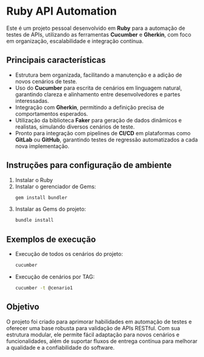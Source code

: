# Ruby API Automation

Este é um projeto pessoal desenvolvido em **Ruby** para a automação de testes de APIs, utilizando as ferramentas **Cucumber** e **Gherkin**, com foco em organização, escalabilidade e integração contínua.

## Principais características

- Estrutura bem organizada, facilitando a manutenção e a adição de novos cenários de teste.
- Uso do **Cucumber** para escrita de cenários em linguagem natural, garantindo clareza e alinhamento entre desenvolvedores e partes interessadas.
- Integração com **Gherkin**, permitindo a definição precisa de comportamentos esperados.
- Utilização da biblioteca **Faker** para geração de dados dinâmicos e realistas, simulando diversos cenários de teste.
- Pronto para integração com pipelines de **CI/CD** em plataformas como **GitLab** ou **GitHub**, garantindo testes de regressão automatizados a cada nova implementação.

## Instruções para configuração de ambiente

1. Instalar o Ruby
2. Instalar o gerenciador de Gems:
   ```sh  
   gem install bundler  
   ```  
3. Instalar as Gems do projeto:
   ```sh  
   bundle install  
   ```  

## Exemplos de execução

- Execução de todos os cenários do projeto:
  ```sh  
  cucumber  
  ```  
- Execução de cenários por TAG:
  ```sh  
  cucumber -t @cenario1  
  ```  

## Objetivo

O projeto foi criado para aprimorar habilidades em automação de testes e oferecer uma base robusta para validação de APIs RESTful. Com sua estrutura modular, ele permite fácil adaptação para novos cenários e funcionalidades, além de suportar fluxos de entrega contínua para melhorar a qualidade e a confiabilidade do software.  
